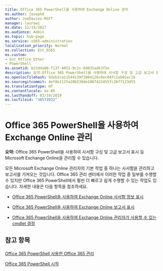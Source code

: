 ```yaml
---
title: Office 365 PowerShell을 사용하여 Exchange Online 관리
ms.author: josephd
author: JoeDavies-MSFT
manager: laurawi
ms.date: 12/15/2017
ms.audience: Admin
ms.topic: hub-page
ms.service: o365-administration
localization_priority: Normal
ms.collection: Ent_O365
ms.custom:
- Ent_Office_Other
- PowerShell
ms.assetid: b23dda88-f137-4051-9c2c-84035ad63f5e
description: 요약:Office 365 PowerShell을 사용하여 사서함 구성 및 고급 보고서 표시 등 Microsoft Exchange Online을 관리할 수 있습니다.
ms.openlocfilehash: 93eb2ca11544139f3904126c0ec04fc1ab02ec1b
ms.sourcegitcommit: 4ef8e113fa20b539de1087422455fc26ff123d55
ms.translationtype: HT
ms.contentlocale: ko-KR
ms.lasthandoff: 03/19/2019
ms.locfileid: "30573932"
---
```

# <a name="manage-exchange-online-with-office-365-powershell"></a>Office 365 PowerShell을 사용하여 Exchange Online 관리

 **요약:** Office 365 PowerShell을 사용하여 사서함 구성 및 고급 보고서 표시 등 Microsoft Exchange Online을 관리할 수 있습니다.
  
모든 Microsoft Exchange Online 관리자의 기본 작업 중 하나는 사서함을 관리하고 보고서를 가져오는 것입니다. Office 365 관리 센터에서 이러한 작업 중 일부를 수행할 수 있지만 Office 365 PowerShell에서 훨씬 더 빠르고 쉽게 수행할 수 있는 작업도 있습니다. 자세한 내용은 다음 항목을 참조하세요.
  
- [Office 365 PowerShell을 사용하여 Exchange Online 사서함 정보 표시](https://technet.microsoft.com/ko-KR/library/mt771881%28v=exchg.160%29.aspx)
    
- [Office 365 PowerShell을 사용하여 Exchange Online 보고서 표시](https://technet.microsoft.com/ko-KR/library/mt771882%28v=exchg.160%29.aspx)
    
- [Office 365 PowerShell을 사용하여 Exchange Online 관리자가 사용할 수 있는 cmdlet 결정](https://technet.microsoft.com/ko-KR/library/mt771883%28v=exchg.160%29.aspx)
    
## <a name="see-also"></a>참고 항목

#### 

[Office 365 PowerShell 사용한 Office 365 관리](manage-office-365-with-office-365-powershell.md)
  
[Office 365 PowerShell 시작](getting-started-with-office-365-powershell.md)

